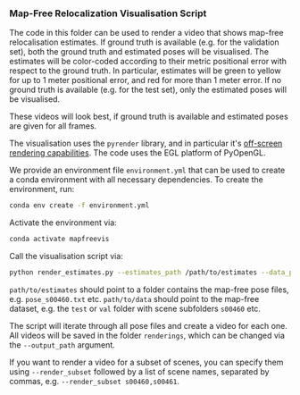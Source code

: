 ### Map-Free Relocalization Visualisation Script

The code in this folder can be used to render a video that shows map-free relocalisation estimates.
If ground truth is available (e.g. for the validation set), both the ground truth and estimated poses will be visualised.
The estimates will be color-coded according to their metric positional error with respect to the ground truth.
In particular, estimates will be green to yellow for up to 1 meter positional error, and red for more than 1 meter error.
If no ground truth is available (e.g. for the test set), only the estimated poses will be visualised.

These videos will look best, if ground truth is available and estimated poses are given for all frames.

The visualisation uses the `pyrender` library, and in particular it's [off-screen rendering capabilities](https://pyrender.readthedocs.io/en/latest/examples/offscreen.html).
The code uses the EGL platform of PyOpenGL. 

We provide an environment file `environment.yml` that can be used to create a conda environment with all necessary dependencies.
To create the environment, run:

```bash
conda env create -f environment.yml
```

Activate the environment via:

```bash
conda activate mapfreevis
```

Call the visualisation script via:

```bash
python render_estimates.py --estimates_path /path/to/estimates --data_path /path/to/data
```

`path/to/estimates` should point to a folder contains the map-free pose files, e.g. `pose_s00460.txt` etc.
`path/to/data` should point to the map-free dataset, e.g. the `test` or `val` folder with scene subfolders `s00460` etc.

The script will iterate through all pose files and create a video for each one. 
All videos will be saved in the folder `renderings`, which can be changed via the `--output_path` argument.

If you want to render a video for a subset of scenes, you can specify them using `--render_subset` followed by a list of scene names, separated by commas, e.g. `--render_subset s00460,s00461`.